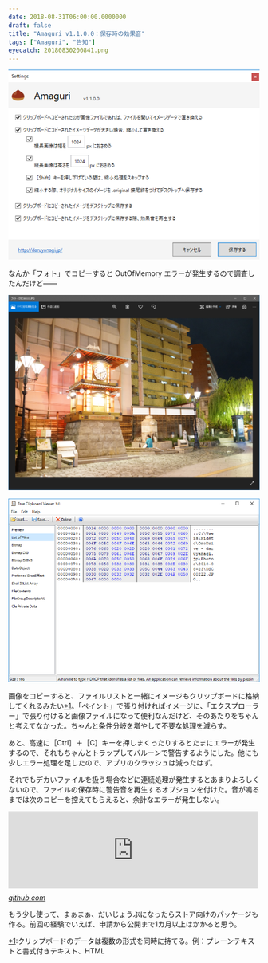 ```yaml
---
date: 2018-08-31T06:00:00.0000000
draft: false
title: "Amaguri v1.1.0.0：保存時の効果音"
tags: ["Amaguri", "告知"]
eyecatch: 20180830200841.png
---
```

<p><span itemscope itemtype="http://schema.org/Photograph"><img src="20180830200841.png" alt="f:id:daruyanagi:20180830200841p:plain" title="f:id:daruyanagi:20180830200841p:plain" class="hatena-fotolife" itemprop="image"></span></p><p>なんか「フォト」でコピーすると OutOfMemory エラーが発生するので調査したんだけど――</p><p><span itemscope itemtype="http://schema.org/Photograph"><img src="20180830201012.png" alt="f:id:daruyanagi:20180830201012p:plain" title="f:id:daruyanagi:20180830201012p:plain" class="hatena-fotolife" itemprop="image"></span></p><p><span itemscope itemtype="http://schema.org/Photograph"><img src="20180830201108.png" alt="f:id:daruyanagi:20180830201108p:plain" title="f:id:daruyanagi:20180830201108p:plain" class="hatena-fotolife" itemprop="image"></span></p><p>画像をコピーすると、ファイルリストと一緒にイメージもクリップボードに格納してくれるみたい<a href="#f-384b75a0" name="fn-384b75a0" title="クリップボードのデータは複数の形式を同時に持てる。例：プレーンテキストと書式付きテキスト、HTML">*1</a>。「ペイント」で張り付ければイメージに、「エクスプローラー」で張り付けると画像ファイルになって便利なんだけど、そのあたりをちゃんと考えてなかった。ちゃんと条件分岐を増やして不要な処理を減らす。</p><p>あと、高速に［Ctrl］＋［C］キーを押しまくったりするとたまにエラーが発生するので、それもちゃんとトラップしてバルーンで警告するようにした。他にも少しエラー処理を足したので、アプリのクラッシュは減ったはず。</p><p>それでもデカいファイルを扱う場合などに連続処理が発生するとあまりよろしくないので、ファイルの保存時に警告音を再生するオプションを付けた。音が鳴るまでは次のコピーを控えてもらえると、余計なエラーが発生しない。</p><p><iframe src="https://hatenablog-parts.com/embed?url=https%3A%2F%2Fgithub.com%2Fdaruyanagi%2FAmaguri%2Freleases%2Ftag%2Fv1.1.0.0" title="daruyanagi/Amaguri" class="embed-card embed-webcard" scrolling="no" frameborder="0" style="display: block; width: 100%; height: 155px; max-width: 500px; margin: 10px 0px;"></iframe><cite class="hatena-citation"><a href="https://github.com/daruyanagi/Amaguri/releases/tag/v1.1.0.0">github.com</a></cite></p><p>もう少し使って、まぁまぁ、だいじょうぶになったらストア向けのパッケージも作る。前回の経験でいえば、申請から公開まで1カ月以上はかかると思う。</p>
<div class="footnote">
<p class="footnote"><a href="#fn-384b75a0" name="f-384b75a0" class="footnote-number">*1</a><span class="footnote-delimiter">:</span><span class="footnote-text">クリップボードのデータは複数の形式を同時に持てる。例：プレーンテキストと書式付きテキスト、HTML</span></p>
</div>